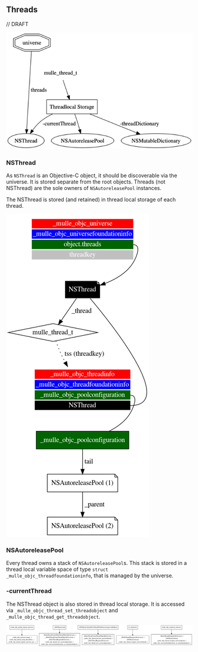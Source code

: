 ## Threads

// DRAFT

![](thread-setup.png)

### NSThread

As `NSThread` is an Objective-C object, it should be discoverable via the
universe. It is stored separate from the root objects. Threads (not NSThread)
are the sole owners of `NSAutoreleasePool` instances.

The NSThread is stored (and retained) in thread local storage of each thread.

![](thread-and-pools.png)

### NSAutoreleasePool

Every thread owns a stack of `NSAutoreleasePool`s. This stack is stored in a
thread local variable space of type `struct _mulle_objc_threadfoundationinfo`,
that is managed by the universe.

### -currentThread

The NSThread object is also stored in thread local storage. It is accessed via
`_mulle_objc_thread_set_threadobject` and
`_mulle_objc_thread_get_threadobject`.


![](thread-flow.png)
